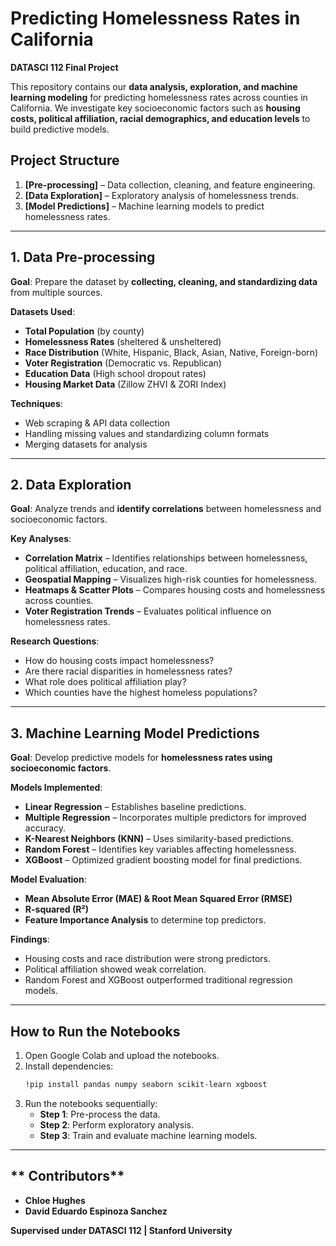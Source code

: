 # **Predicting Homelessness Rates in California**  
**DATASCI 112 Final Project**

This repository contains our **data analysis, exploration, and machine learning modeling** for predicting homelessness rates across counties in California. We investigate key socioeconomic factors such as **housing costs, political affiliation, racial demographics, and education levels** to build predictive models.

## **Project Structure**
1. **[Pre-processing]** – Data collection, cleaning, and feature engineering.
2. **[Data Exploration]** – Exploratory analysis of homelessness trends.
3. **[Model Predictions]** – Machine learning models to predict homelessness rates.

---

## **1. Data Pre-processing**
**Goal**: Prepare the dataset by **collecting, cleaning, and standardizing data** from multiple sources.

**Datasets Used**:
- **Total Population** (by county)
- **Homelessness Rates** (sheltered & unsheltered)
- **Race Distribution** (White, Hispanic, Black, Asian, Native, Foreign-born)
- **Voter Registration** (Democratic vs. Republican)
- **Education Data** (High school dropout rates)
- **Housing Market Data** (Zillow ZHVI & ZORI Index)

**Techniques**:
- Web scraping & API data collection
- Handling missing values and standardizing column formats
- Merging datasets for analysis

---

## **2. Data Exploration**
 **Goal**: Analyze trends and **identify correlations** between homelessness and socioeconomic factors.

**Key Analyses**:
- **Correlation Matrix** – Identifies relationships between homelessness, political affiliation, education, and race.
- **Geospatial Mapping** – Visualizes high-risk counties for homelessness.
- **Heatmaps & Scatter Plots** – Compares housing costs and homelessness across counties.
- **Voter Registration Trends** – Evaluates political influence on homelessness rates.

**Research Questions**:
- How do housing costs impact homelessness?
- Are there racial disparities in homelessness rates?
- What role does political affiliation play?
- Which counties have the highest homeless populations?

---

## **3. Machine Learning Model Predictions**
**Goal**: Develop predictive models for **homelessness rates using socioeconomic factors**.

**Models Implemented**:
- **Linear Regression** – Establishes baseline predictions.
- **Multiple Regression** – Incorporates multiple predictors for improved accuracy.
- **K-Nearest Neighbors (KNN)** – Uses similarity-based predictions.
- **Random Forest** – Identifies key variables affecting homelessness.
- **XGBoost** – Optimized gradient boosting model for final predictions.

**Model Evaluation**:
- **Mean Absolute Error (MAE) & Root Mean Squared Error (RMSE)**
- **R-squared (R²)**
- **Feature Importance Analysis** to determine top predictors.

**Findings**:
- Housing costs and race distribution were strong predictors.
- Political affiliation showed weak correlation.
- Random Forest and XGBoost outperformed traditional regression models.

---

## **How to Run the Notebooks**
1. Open Google Colab and upload the notebooks.
2. Install dependencies:
   ```bash
   !pip install pandas numpy seaborn scikit-learn xgboost
   ```
3. Run the notebooks sequentially:
   - **Step 1**: Pre-process the data.
   - **Step 2**: Perform exploratory analysis.
   - **Step 3**: Train and evaluate machine learning models.

---

## ** Contributors**
- **Chloe Hughes**
- **David Eduardo Espinoza Sanchez**

**Supervised under DATASCI 112 | Stanford University**
